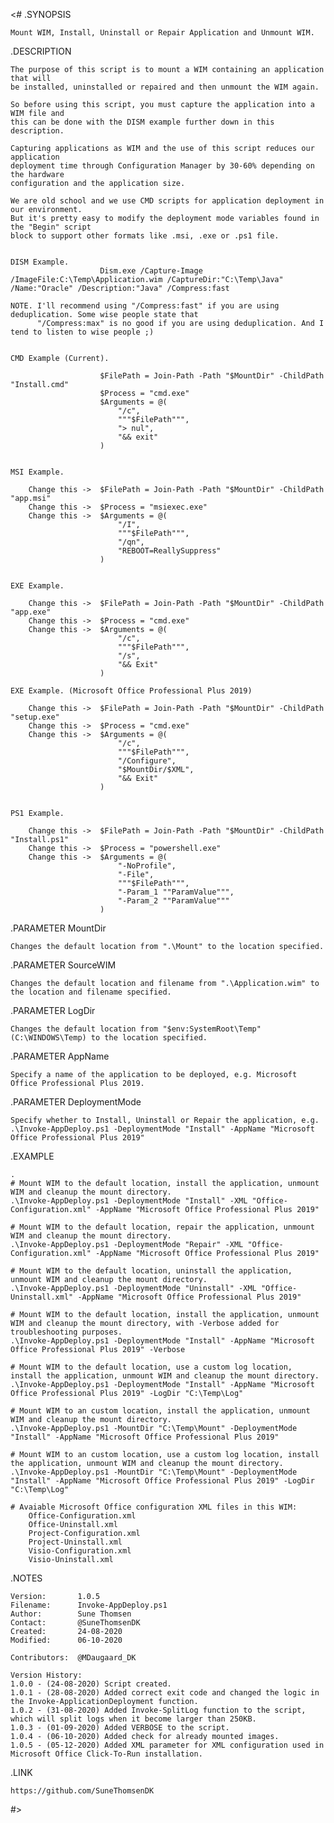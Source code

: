 <#
.SYNOPSIS

	Mount WIM, Install, Uninstall or Repair Application and Unmount WIM.

.DESCRIPTION

	The purpose of this script is to mount a WIM containing an application that will
	be installed, uninstalled or repaired and then unmount the WIM again.

	So before using this script, you must capture the application into a WIM file and
	this can be done with the DISM example further down in this description.

	Capturing applications as WIM and the use of this script reduces our application
	deployment time through Configuration Manager by 30-60% depending on the hardware
	configuration and the application size.

	We are old school and we use CMD scripts for application deployment in our environment.
	But it's pretty easy to modify the deployment mode variables found in the "Begin" script
	block to support other formats like .msi, .exe or .ps1 file.


	DISM Example.
	                    Dism.exe /Capture-Image /ImageFile:C:\Temp\Application.wim /CaptureDir:"C:\Temp\Java" /Name:"Oracle" /Description:"Java" /Compress:fast

	NOTE. I'll recommend using "/Compress:fast" if you are using deduplication. Some wise people state that
	      "/Compress:max" is no good if you are using deduplication. And I tend to listen to wise people ;)


	CMD Example (Current).

	                    $FilePath = Join-Path -Path "$MountDir" -ChildPath "Install.cmd"
	                    $Process = "cmd.exe"
	                    $Arguments = @(
	                        "/c",
	                        """$FilePath""",
	                        "> nul",
	                        "&& exit"
	                    )


	MSI Example.

	    Change this ->  $FilePath = Join-Path -Path "$MountDir" -ChildPath "app.msi"
	    Change this ->  $Process = "msiexec.exe"
	    Change this ->  $Arguments = @(
	                        "/I",
	                        """$FilePath""",
	                        "/qn",
	                        "REBOOT=ReallySuppress"
	                    )


	EXE Example.

	    Change this ->  $FilePath = Join-Path -Path "$MountDir" -ChildPath "app.exe"
	    Change this ->  $Process = "cmd.exe"
	    Change this ->  $Arguments = @(
	                        "/c",
	                        """$FilePath""",
	                        "/s",
	                        "&& Exit"
	                    )

	EXE Example. (Microsoft Office Professional Plus 2019)

	    Change this ->  $FilePath = Join-Path -Path "$MountDir" -ChildPath "setup.exe"
	    Change this ->  $Process = "cmd.exe"
	    Change this ->  $Arguments = @(
	                        "/c",
	                        """$FilePath""",
	                        "/Configure",
	                        "$MountDir/$XML",
	                        "&& Exit"
	                    )


	PS1 Example.

	    Change this ->  $FilePath = Join-Path -Path "$MountDir" -ChildPath "Install.ps1"
	    Change this ->  $Process = "powershell.exe"
	    Change this ->  $Arguments = @(
	                        "-NoProfile",
	                        "-File",
	                        """$FilePath""",
	                        "-Param_1 ""ParamValue""",
	                        "-Param_2 ""ParamValue"""
	                    )


.PARAMETER MountDir

	Changes the default location from ".\Mount" to the location specified.

.PARAMETER SourceWIM

	Changes the default location and filename from ".\Application.wim" to the location and filename specified.

.PARAMETER LogDir

	Changes the default location from "$env:SystemRoot\Temp" (C:\WINDOWS\Temp) to the location specified.

.PARAMETER AppName

	Specify a name of the application to be deployed, e.g. Microsoft Office Professional Plus 2019.

.PARAMETER DeploymentMode

	Specify whether to Install, Uninstall or Repair the application, e.g. .\Invoke-AppDeploy.ps1 -DeploymentMode "Install" -AppName "Microsoft Office Professional Plus 2019"

.EXAMPLE

	.
	# Mount WIM to the default location, install the application, unmount WIM and cleanup the mount directory.
	.\Invoke-AppDeploy.ps1 -DeploymentMode "Install" -XML "Office-Configuration.xml" -AppName "Microsoft Office Professional Plus 2019"

	# Mount WIM to the default location, repair the application, unmount WIM and cleanup the mount directory.
	.\Invoke-AppDeploy.ps1 -DeploymentMode "Repair" -XML "Office-Configuration.xml" -AppName "Microsoft Office Professional Plus 2019"

	# Mount WIM to the default location, uninstall the application, unmount WIM and cleanup the mount directory.
	.\Invoke-AppDeploy.ps1 -DeploymentMode "Uninstall" -XML "Office-Uninstall.xml" -AppName "Microsoft Office Professional Plus 2019"

	# Mount WIM to the default location, install the application, unmount WIM and cleanup the mount directory, with -Verbose added for troubleshooting purposes.
	.\Invoke-AppDeploy.ps1 -DeploymentMode "Install" -AppName "Microsoft Office Professional Plus 2019" -Verbose

	# Mount WIM to the default location, use a custom log location, install the application, unmount WIM and cleanup the mount directory.
	.\Invoke-AppDeploy.ps1 -DeploymentMode "Install" -AppName "Microsoft Office Professional Plus 2019" -LogDir "C:\Temp\Log"

	# Mount WIM to an custom location, install the application, unmount WIM and cleanup the mount directory.
	.\Invoke-AppDeploy.ps1 -MountDir "C:\Temp\Mount" -DeploymentMode "Install" -AppName "Microsoft Office Professional Plus 2019"

	# Mount WIM to an custom location, use a custom log location, install the application, unmount WIM and cleanup the mount directory.
	.\Invoke-AppDeploy.ps1 -MountDir "C:\Temp\Mount" -DeploymentMode "Install" -AppName "Microsoft Office Professional Plus 2019" -LogDir "C:\Temp\Log"

	# Avaiable Microsoft Office configuration XML files in this WIM:
		Office-Configuration.xml
		Office-Uninstall.xml
		Project-Configuration.xml
		Project-Uninstall.xml
		Visio-Configuration.xml
		Visio-Uninstall.xml

.NOTES

	Version:       1.0.5
	Filename:      Invoke-AppDeploy.ps1
	Author:        Sune Thomsen
	Contact:       @SuneThomsenDK
	Created:       24-08-2020
	Modified:      06-10-2020

	Contributors:  @MDaugaard_DK

	Version History:
	1.0.0 - (24-08-2020) Script created.
	1.0.1 - (28-08-2020) Added correct exit code and changed the logic in the Invoke-ApplicationDeployment function.
	1.0.2 - (31-08-2020) Added Invoke-SplitLog function to the script, which will split logs when it become larger than 250KB.
	1.0.3 - (01-09-2020) Added VERBOSE to the script.
	1.0.4 - (06-10-2020) Added check for already mounted images.
	1.0.5 - (05-12-2020) Added XML parameter for XML configuration used in Microsoft Office Click-To-Run installation.

.LINK

	https://github.com/SuneThomsenDK
#>
